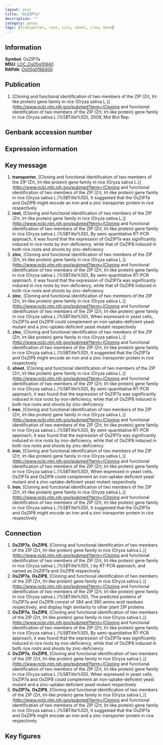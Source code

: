 ```yaml
---
layout: post
title: "OsZIP7a"
description: ""
category: genes
tags: [transporter, root, zinc, shoot, iron, Gene]
---
```


## Information
__Symbol__: OsZIP7a  
__MSU__: [LOC_Os05g10940](http://rice.plantbiology.msu.edu/cgi-bin/ORF_infopage.cgi?orf=LOC_Os05g10940)  
__RAPdb__: [Os05g0198400](http://rapdb.dna.affrc.go.jp/viewer/gbrowse_details/irgsp1?name=Os05g0198400)  

## Publication
1. [Cloning and functional identification of two members of the ZIP (Zrt, Irt-like protein) gene family in rice (Oryza sativa L.)](http://www.ncbi.nlm.nih.gov/pubmed?term=(Cloning and functional identification of two members of the ZIP (Zrt, Irt-like protein) gene family in rice (Oryza sativa L.)%5BTitle%5D), 2009, Mol Biol Rep.

## Genbank accession number

## Expression information

## Key message
1. __transporter__, [Cloning and functional identification of two members of the ZIP (Zrt, Irt-like protein) gene family in rice (Oryza sativa L.)](http://www.ncbi.nlm.nih.gov/pubmed?term=(Cloning and functional identification of two members of the ZIP (Zrt, Irt-like protein) gene family in rice (Oryza sativa L.)%5BTitle%5D),  It suggested that the OsZIP7a and OsZIP8 might encode an iron and a zinc transporter protein in rice respectively
2. __root__, [Cloning and functional identification of two members of the ZIP (Zrt, Irt-like protein) gene family in rice (Oryza sativa L.)](http://www.ncbi.nlm.nih.gov/pubmed?term=(Cloning and functional identification of two members of the ZIP (Zrt, Irt-like protein) gene family in rice (Oryza sativa L.)%5BTitle%5D),  By semi-quantitative RT-PCR approach, it was found that the expression of OsZIP7a was significantly induced in rice roots by iron-deficiency, while that of OsZIP8 induced in both rice roots and shoots by zinc-deficiency
3. __zinc__, [Cloning and functional identification of two members of the ZIP (Zrt, Irt-like protein) gene family in rice (Oryza sativa L.)](http://www.ncbi.nlm.nih.gov/pubmed?term=(Cloning and functional identification of two members of the ZIP (Zrt, Irt-like protein) gene family in rice (Oryza sativa L.)%5BTitle%5D),  By semi-quantitative RT-PCR approach, it was found that the expression of OsZIP7a was significantly induced in rice roots by iron-deficiency, while that of OsZIP8 induced in both rice roots and shoots by zinc-deficiency
4. __zinc__, [Cloning and functional identification of two members of the ZIP (Zrt, Irt-like protein) gene family in rice (Oryza sativa L.)](http://www.ncbi.nlm.nih.gov/pubmed?term=(Cloning and functional identification of two members of the ZIP (Zrt, Irt-like protein) gene family in rice (Oryza sativa L.)%5BTitle%5D),  When expressed in yeast cells, OsZIP7a and OsZIP8 could complement an iron-uptake-deficient yeast mutant and a zinc-uptake-deficient yeast mutant respectively
5. __zinc__, [Cloning and functional identification of two members of the ZIP (Zrt, Irt-like protein) gene family in rice (Oryza sativa L.)](http://www.ncbi.nlm.nih.gov/pubmed?term=(Cloning and functional identification of two members of the ZIP (Zrt, Irt-like protein) gene family in rice (Oryza sativa L.)%5BTitle%5D),  It suggested that the OsZIP7a and OsZIP8 might encode an iron and a zinc transporter protein in rice respectively
6. __shoot__, [Cloning and functional identification of two members of the ZIP (Zrt, Irt-like protein) gene family in rice (Oryza sativa L.)](http://www.ncbi.nlm.nih.gov/pubmed?term=(Cloning and functional identification of two members of the ZIP (Zrt, Irt-like protein) gene family in rice (Oryza sativa L.)%5BTitle%5D),  By semi-quantitative RT-PCR approach, it was found that the expression of OsZIP7a was significantly induced in rice roots by iron-deficiency, while that of OsZIP8 induced in both rice roots and shoots by zinc-deficiency
7. __iron__, [Cloning and functional identification of two members of the ZIP (Zrt, Irt-like protein) gene family in rice (Oryza sativa L.)](http://www.ncbi.nlm.nih.gov/pubmed?term=(Cloning and functional identification of two members of the ZIP (Zrt, Irt-like protein) gene family in rice (Oryza sativa L.)%5BTitle%5D),  By semi-quantitative RT-PCR approach, it was found that the expression of OsZIP7a was significantly induced in rice roots by iron-deficiency, while that of OsZIP8 induced in both rice roots and shoots by zinc-deficiency
8. __iron__, [Cloning and functional identification of two members of the ZIP (Zrt, Irt-like protein) gene family in rice (Oryza sativa L.)](http://www.ncbi.nlm.nih.gov/pubmed?term=(Cloning and functional identification of two members of the ZIP (Zrt, Irt-like protein) gene family in rice (Oryza sativa L.)%5BTitle%5D),  When expressed in yeast cells, OsZIP7a and OsZIP8 could complement an iron-uptake-deficient yeast mutant and a zinc-uptake-deficient yeast mutant respectively
9. __iron__, [Cloning and functional identification of two members of the ZIP (Zrt, Irt-like protein) gene family in rice (Oryza sativa L.)](http://www.ncbi.nlm.nih.gov/pubmed?term=(Cloning and functional identification of two members of the ZIP (Zrt, Irt-like protein) gene family in rice (Oryza sativa L.)%5BTitle%5D),  It suggested that the OsZIP7a and OsZIP8 might encode an iron and a zinc transporter protein in rice respectively

## Connection
1. __OsZIP7a__, __OsZIP8__, [Cloning and functional identification of two members of the ZIP (Zrt, Irt-like protein) gene family in rice (Oryza sativa L.)](http://www.ncbi.nlm.nih.gov/pubmed?term=(Cloning and functional identification of two members of the ZIP (Zrt, Irt-like protein) gene family in rice (Oryza sativa L.)%5BTitle%5D), ) by RT-PCR approach, and named as OsZIP7a and OsZIP8 respectively
2. __OsZIP7a__, __OsZIP8__, [Cloning and functional identification of two members of the ZIP (Zrt, Irt-like protein) gene family in rice (Oryza sativa L.)](http://www.ncbi.nlm.nih.gov/pubmed?term=(Cloning and functional identification of two members of the ZIP (Zrt, Irt-like protein) gene family in rice (Oryza sativa L.)%5BTitle%5D),  The predicted proteins of OsZIP7a and OsZIP8 consist of 384 and 390 amino acid residues respectively, and display high similarity to other plant ZIP proteins
3. __OsZIP7a__, __OsZIP8__, [Cloning and functional identification of two members of the ZIP (Zrt, Irt-like protein) gene family in rice (Oryza sativa L.)](http://www.ncbi.nlm.nih.gov/pubmed?term=(Cloning and functional identification of two members of the ZIP (Zrt, Irt-like protein) gene family in rice (Oryza sativa L.)%5BTitle%5D),  By semi-quantitative RT-PCR approach, it was found that the expression of OsZIP7a was significantly induced in rice roots by iron-deficiency, while that of OsZIP8 induced in both rice roots and shoots by zinc-deficiency
4. __OsZIP7a__, __OsZIP8__, [Cloning and functional identification of two members of the ZIP (Zrt, Irt-like protein) gene family in rice (Oryza sativa L.)](http://www.ncbi.nlm.nih.gov/pubmed?term=(Cloning and functional identification of two members of the ZIP (Zrt, Irt-like protein) gene family in rice (Oryza sativa L.)%5BTitle%5D),  When expressed in yeast cells, OsZIP7a and OsZIP8 could complement an iron-uptake-deficient yeast mutant and a zinc-uptake-deficient yeast mutant respectively
5. __OsZIP7a__, __OsZIP8__, [Cloning and functional identification of two members of the ZIP (Zrt, Irt-like protein) gene family in rice (Oryza sativa L.)](http://www.ncbi.nlm.nih.gov/pubmed?term=(Cloning and functional identification of two members of the ZIP (Zrt, Irt-like protein) gene family in rice (Oryza sativa L.)%5BTitle%5D),  It suggested that the OsZIP7a and OsZIP8 might encode an iron and a zinc transporter protein in rice respectively

## Key figures


